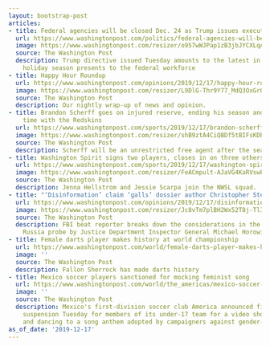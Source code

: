 ```yaml
---
layout: bootstrap-post
articles:
- title: Federal agencies will be closed Dec. 24 as Trump issues executive order
  url: https://www.washingtonpost.com/politics/federal-agencies-will-be-closed-dec-24-as-trump-issues-executive-order/2019/12/17/a858415e-2125-11ea-bed5-880264cc91a9_story.html
  image: https://www.washingtonpost.com/resizer/o957wWJPap1zB3jbJYCXLqAKpxk=/1440x0/smart/arc-anglerfish-washpost-prod-washpost.s3.amazonaws.com/public/LANNXVAXXMI6VBAG346FJMZFHY.jpg
  source: The Washington Post
  description: Trump directive issued Tuesday amounts to the latest in a series of
    holiday season presents to the federal workforce
- title: Happy Hour Roundup
  url: https://www.washingtonpost.com/opinions/2019/12/17/happy-hour-roundup/
  image: https://www.washingtonpost.com/resizer/L9DlG-Thr9Y77_MdQ3OxGr07lwQ=/1440x0/smart/arc-anglerfish-washpost-prod-washpost.s3.amazonaws.com/public/YKU4N5X37AI6THQCDVC4WPP2R4.jpg
  source: The Washington Post
  description: Our nightly wrap-up of news and opinion.
- title: Brandon Scherff goes on injured reserve, ending his season and possibly his
    time with the Redskins
  url: https://www.washingtonpost.com/sports/2019/12/17/brandon-scherff-goes-injured-reserve-ending-his-season-possibly-his-time-with-redskins/
  image: https://www.washingtonpost.com/resizer/shB9ztA4CiQBDf5tBIFsKDbJE50=/1440x0/smart/arc-anglerfish-washpost-prod-washpost.s3.amazonaws.com/public/YO4Q6AXTOQI6TMWSD434TWBNXM.jpg
  source: The Washington Post
  description: Scherff will be an unrestricted free agent after the season.
- title: Washington Spirit signs two players, closes in on three others
  url: https://www.washingtonpost.com/sports/2019/12/17/washington-spirit-signs-two-players-closes-three-others/
  image: https://www.washingtonpost.com/resizer/FeACmpult-AJaVG4KaRVswP_EAk=/1440x0/smart/arc-anglerfish-washpost-prod-washpost.s3.amazonaws.com/public/YEZG32R264I6TMIL6BNCFZ2YMU.jpg
  source: The Washington Post
  description: Jenna Hellstrom and Jessie Scarpa join the NWSL squad.
- title: "‘Disinformation’ claim ‘galls’ dossier author Christopher Steele"
  url: https://www.washingtonpost.com/opinions/2019/12/17/disinformation-claim-galls-dossier-author-christopher-steele/
  image: https://www.washingtonpost.com/resizer/Jc8vTm7plBH2Wx52T8j-TlIggRs=/1440x0/smart/arc-anglerfish-washpost-prod-washpost.s3.amazonaws.com/public/47GJIGA4HQI6VF32CWTHCDWW3I.jpg
  source: The Washington Post
  description: FBI beat reporter breaks down the considerations in the report on the
    Russia probe by Justice Department Inspector General Michael Horowitz.
- title: Female darts player makes history at world championship
  url: https://www.washingtonpost.com/world/female-darts-player-makes-history-at-world-championship/2019/12/17/46c17892-2121-11ea-b034-de7dc2b5199b_story.html
  image: ''
  source: The Washington Post
  description: Fallon Sherrock has made darts history
- title: Mexico soccer players sanctioned for mocking feminist song
  url: https://www.washingtonpost.com/world/the_americas/mexico-soccer-players-sanctioned-for-mocking-feminist-song/2019/12/17/460cb448-2121-11ea-b034-de7dc2b5199b_story.html
  image: ''
  source: The Washington Post
  description: Mexico's first-division soccer club America announced fines and a one-game
    suspension Tuesday for members of its under-17 team for a video showing them laughing
    and dancing to a song anthem adopted by campaigners against gender-based violence
as_of_date: '2019-12-17'
---
```


